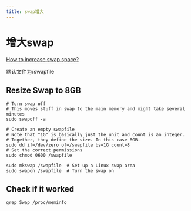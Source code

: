 ```yaml
---
title: swap增大
---
```


# 增大swap

[How to increase swap space?](https://askubuntu.com/questions/178712/how-to-increase-swap-space)

默认文件为/swapfile

## Resize Swap to 8GB

```
# Turn swap off
# This moves stuff in swap to the main memory and might take several minutes
sudo swapoff -a

# Create an empty swapfile
# Note that "1G" is basically just the unit and count is an integer.
# Together, they define the size. In this case 8GB.
sudo dd if=/dev/zero of=/swapfile bs=1G count=8
# Set the correct permissions
sudo chmod 0600 /swapfile

sudo mkswap /swapfile  # Set up a Linux swap area
sudo swapon /swapfile  # Turn the swap on
```

## Check if it worked

```
grep Swap /proc/meminfo
```